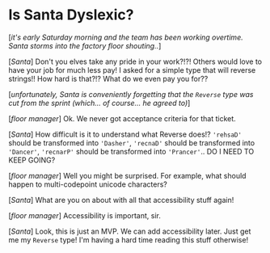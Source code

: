 # Is Santa Dyslexic?
[_it's early Saturday morning and the team has been working overtime. Santa storms into the factory floor shouting.._]

[_Santa_] Don't you elves take any pride in your work?!?! Others would love to have your job for much less pay! I asked for a simple type that will reverse strings!! How hard is that?!? What do we even pay you for??

[_unfortunately, Santa is conveniently forgetting that the `Reverse` type was cut from the sprint (which... of course... he agreed to)_]

[_floor manager_] Ok. We never got acceptance criteria for that ticket.

[_Santa_] How difficult is it to understand what Reverse does!? `'rehsaD'` should be transformed into `'Dasher'`, `'recnaD'` should be transformed into `'Dancer'`, `'recnarP'` should be transformed into `'Prancer'`.. DO I NEED TO KEEP GOING?

[_floor manager_] Well you might be surprised. For example, what should happen to multi-codepoint unicode characters?

[_Santa_] What are you on about with all that accessibility stuff again!

[_floor manager_] Accessibility is important, sir.

[_Santa_] Look, this is just an MVP. We can add accessibility later. Just get me my `Reverse` type! I'm having a hard time reading this stuff otherwise!